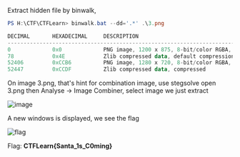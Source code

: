 Extract hidden file by binwalk,

```powershell
PS H:\CTF\CTFLearn> binwalk.bat --dd='.*' .\3.png

DECIMAL       HEXADECIMAL     DESCRIPTION
--------------------------------------------------------------------------------
0             0x0             PNG image, 1200 x 875, 8-bit/color RGBA, non-interlaced
78            0x4E            Zlib compressed data, default compression
52406         0xCCB6          PNG image, 1280 x 720, 8-bit/color RGBA, non-interlaced
52447         0xCCDF          Zlib compressed data, compressed
```

On image 3.png, that's hint for combination image, use stegsolve open 3.png then Analyse -> Image Combiner, select image we just extract

![image](https://user-images.githubusercontent.com/58476264/128620350-9ed601f8-b389-482b-90a2-2bc0eaa50ddc.png)

A new windows is displayed, we see the flag

![flag](https://user-images.githubusercontent.com/58476264/128620376-4594d261-ec8e-4e83-89be-dda980316f9c.png)

Flag: **CTFLearn{Santa_1s_C0ming}**
